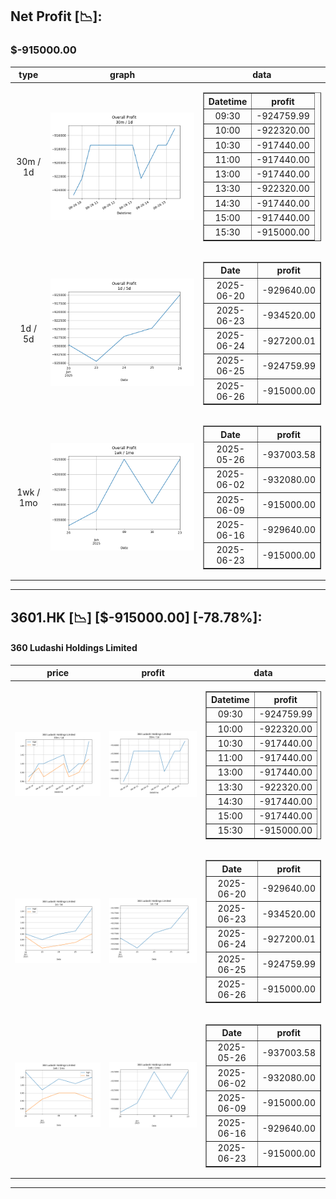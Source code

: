 ## Net Profit [📉]:
### $-915000.00
|type|graph|data|
|:---:|:---:|:---:|
|30m / 1d|![net_profit](image/overall_30m-1d.png)|<table border="1" class="dataframe"> <thead> <tr style="text-align: center;"> <th>Datetime</th> <th>profit</th> </tr> </thead> <tbody> <tr> <td>09:30</td> <td>-924759.99</td> </tr> <tr> <td>10:00</td> <td>-922320.00</td> </tr> <tr> <td>10:30</td> <td>-917440.00</td> </tr> <tr> <td>11:00</td> <td>-917440.00</td> </tr> <tr> <td>13:00</td> <td>-917440.00</td> </tr> <tr> <td>13:30</td> <td>-922320.00</td> </tr> <tr> <td>14:30</td> <td>-917440.00</td> </tr> <tr> <td>15:00</td> <td>-917440.00</td> </tr> <tr> <td>15:30</td> <td>-915000.00</td> </tr> </tbody></table>|
|1d / 5d|![net_profit](image/overall_1d-5d.png)|<table border="1" class="dataframe"> <thead> <tr style="text-align: center;"> <th>Date</th> <th>profit</th> </tr> </thead> <tbody> <tr> <td>2025-06-20</td> <td>-929640.00</td> </tr> <tr> <td>2025-06-23</td> <td>-934520.00</td> </tr> <tr> <td>2025-06-24</td> <td>-927200.01</td> </tr> <tr> <td>2025-06-25</td> <td>-924759.99</td> </tr> <tr> <td>2025-06-26</td> <td>-915000.00</td> </tr> </tbody></table>|
|1wk / 1mo|![net_profit](image/overall_1wk-1mo.png)|<table border="1" class="dataframe"> <thead> <tr style="text-align: center;"> <th>Date</th> <th>profit</th> </tr> </thead> <tbody> <tr> <td>2025-05-26</td> <td>-937003.58</td> </tr> <tr> <td>2025-06-02</td> <td>-932080.00</td> </tr> <tr> <td>2025-06-09</td> <td>-915000.00</td> </tr> <tr> <td>2025-06-16</td> <td>-929640.00</td> </tr> <tr> <td>2025-06-23</td> <td>-915000.00</td> </tr> </tbody></table>|
---
## 3601.HK [📉] [$-915000.00] [-78.78%]:
#### 360 Ludashi Holdings Limited
|price|profit|data|
|:---:|:---:|:---:|
|![price](image/3601.HK_30m-1d_price.png)|![profit](image/3601.HK_30m-1d_profit.png)|<table border="1" class="dataframe"> <thead> <tr style="text-align: center;"> <th>Datetime</th> <th>profit</th> </tr> </thead> <tbody> <tr> <td>09:30</td> <td>-924759.99</td> </tr> <tr> <td>10:00</td> <td>-922320.00</td> </tr> <tr> <td>10:30</td> <td>-917440.00</td> </tr> <tr> <td>11:00</td> <td>-917440.00</td> </tr> <tr> <td>13:00</td> <td>-917440.00</td> </tr> <tr> <td>13:30</td> <td>-922320.00</td> </tr> <tr> <td>14:30</td> <td>-917440.00</td> </tr> <tr> <td>15:00</td> <td>-917440.00</td> </tr> <tr> <td>15:30</td> <td>-915000.00</td> </tr> </tbody></table>|
|![price](image/3601.HK_1d-5d_price.png)|![profit](image/3601.HK_1d-5d_profit.png)|<table border="1" class="dataframe"> <thead> <tr style="text-align: center;"> <th>Date</th> <th>profit</th> </tr> </thead> <tbody> <tr> <td>2025-06-20</td> <td>-929640.00</td> </tr> <tr> <td>2025-06-23</td> <td>-934520.00</td> </tr> <tr> <td>2025-06-24</td> <td>-927200.01</td> </tr> <tr> <td>2025-06-25</td> <td>-924759.99</td> </tr> <tr> <td>2025-06-26</td> <td>-915000.00</td> </tr> </tbody></table>|
|![price](image/3601.HK_1wk-1mo_price.png)|![profit](image/3601.HK_1wk-1mo_profit.png)|<table border="1" class="dataframe"> <thead> <tr style="text-align: center;"> <th>Date</th> <th>profit</th> </tr> </thead> <tbody> <tr> <td>2025-05-26</td> <td>-937003.58</td> </tr> <tr> <td>2025-06-02</td> <td>-932080.00</td> </tr> <tr> <td>2025-06-09</td> <td>-915000.00</td> </tr> <tr> <td>2025-06-16</td> <td>-929640.00</td> </tr> <tr> <td>2025-06-23</td> <td>-915000.00</td> </tr> </tbody></table>|
---
